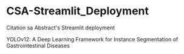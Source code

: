 # CSA-Streamlit_Deployment
Citation sa Abstract's Streamlit deployment

YOLOv12: A Deep Learning Framework for Instance Segmentation of Gastrointestinal Diseases
